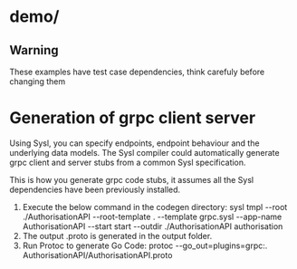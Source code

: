 # demo/

## Warning
These examples have test case dependencies, think carefuly before changing them

# Generation of grpc client server
Using Sysl, you can specify endpoints, endpoint behaviour and the underlying data models. The Sysl compiler could automatically generate grpc client and server stubs from a common Sysl specification.

This is how you generate grpc code stubs, it assumes all the Sysl dependencies have been previously installed.
1. Execute the below command in the codegen directory:
    sysl tmpl --root ./AuthorisationAPI --root-template . --template grpc.sysl --app-name AuthorisationAPI --start start --outdir ./AuthorisationAPI authorisation
2. The output .proto is generated in the output folder.
3. Run Protoc to generate Go Code:
    protoc --go_out=plugins=grpc:. AuthorisationAPI/AuthorisationAPI.proto
